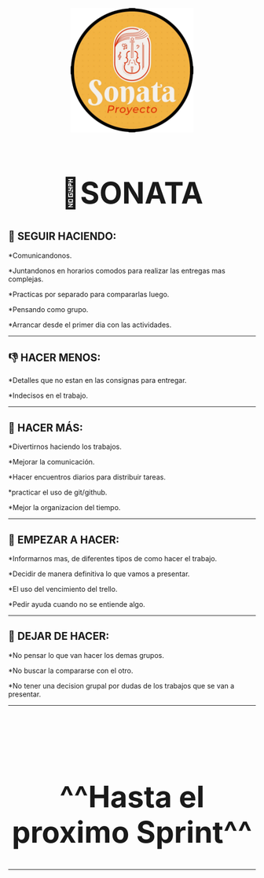 
<div align="center">
    <img width="250px" src="/public/img/logo/logo1.png" alt="Logo Sonata">
    <h1 text-aling="center" style="font-size: 60px;"> 🎼SONATA <h1>
</div>

<h2>💪 SEGUIR HACIENDO:</h2>
<p>*Comunicandonos.</p>
<p>*Juntandonos en horarios comodos para realizar las entregas mas complejas.</p>
<p>*Practicas por separado para compararlas luego.</p>
<p>*Pensando como grupo.</p>
<p>*Arrancar desde el primer dia con las actividades.</p>
<hr style="border-color:purple;">

<h2>👎 HACER MENOS:</h2>
<p>*Detalles que no estan en las consignas para entregar.</p>
<p>*Indecisos en el trabajo.</p>
<hr style="border-color:purple;">

<h2>🙌 HACER MÁS:</h2>
<p>*Divertirnos haciendo los trabajos.</p>
<p>*Mejorar la comunicación.</p>
<p>*Hacer encuentros diarios para distribuir tareas.</p>
<p>*practicar el uso de git/github.</p>
<p>*Mejor la organizacion del tiempo.</p>
<hr style="border-color:purple;">

<h2>🤗 EMPEZAR A HACER:</h2>
<p>*Informarnos mas, de diferentes tipos de como hacer el trabajo.</p>
<p>*Decidir de manera definitiva lo que vamos a presentar.</p>
<p>*El uso del vencimiento del trello.</p>
<p>*Pedir ayuda cuando no se entiende algo.</p>
<hr style="border-color:purple;">

<h2>🥺 DEJAR DE HACER:</h2>
<p>*No pensar lo que van hacer los demas grupos.</p>
<p>*No buscar la compararse con  el otro.</p>
<p>*No tener una decision grupal por dudas de los trabajos que se van a presentar.</p>
<hr style="border-color:purple;">
<br>
<br>
<br>
<div align="center">
    <h1 text-aling="center" style="font-size: 60px;">^^Hasta el proximo Sprint^^ <h1>
</div>
<hr style="border-color:purple;">
